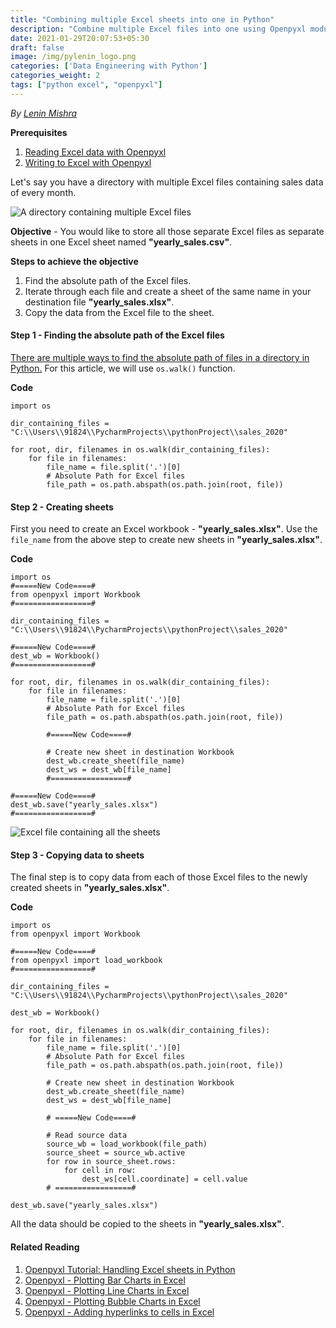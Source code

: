 ```yaml
---
title: "Combining multiple Excel sheets into one in Python"
description: "Combine multiple Excel files into one using Openpyxl module in Python 3."
date: 2021-01-29T20:07:53+05:30
draft: false
image: /img/pylenin_logo.png
categories: ['Data Engineering with Python']
categories_weight: 2
tags: ["python excel", "openpyxl"]
---
```

<div class="sharethis-inline-follow-buttons"></div>

*By [Lenin Mishra](https://www.pylenin.com/authors/#lenin-mishra)*

**Prerequisites**

1. [Reading Excel data with Openpyxl](https://www.pylenin.com/blogs/excel-with-python/#reading-data-from-excel-using-openpyxl)
2. [Writing to Excel with Openpyxl](https://www.pylenin.com/blogs/excel-with-python/#writing-data-to-cells-in-excel-with-openpyxl)

Let's say you have a directory with multiple Excel files containing sales data of every month.

![A directory containing multiple Excel files](/img/excel-with-python/combining-wb-1.png)

**Objective** - You would like to store all those separate Excel files as separate sheets in one Excel sheet 
named **"yearly_sales.csv"**.

**Steps to achieve the objective**

1. Find the absolute path of the Excel files.
2. Iterate through each file and create a sheet of the same name in your destination file **"yearly_sales.xlsx"**.
3. Copy the data from the Excel file to the sheet.



#### Step 1 - Finding the absolute path of the Excel files

[There are multiple ways to find the absolute path of files in a directory in Python.](https://www.pylenin.com/python-examples/file-path-python/) For this article, we will use `os.walk()` function.

**Code**

```python3
import os

dir_containing_files = "C:\\Users\\91824\\PycharmProjects\\pythonProject\\sales_2020"

for root, dir, filenames in os.walk(dir_containing_files):
    for file in filenames:
        file_name = file.split('.')[0]
        # Absolute Path for Excel files
        file_path = os.path.abspath(os.path.join(root, file))
```



#### Step 2 - Creating sheets

First you need to create an Excel workbook - **"yearly_sales.xlsx"**.
Use the `file_name` from the above step to create new sheets in **"yearly_sales.xlsx"**.

**Code**

```python3
import os
#=====New Code====#
from openpyxl import Workbook
#=================#

dir_containing_files = "C:\\Users\\91824\\PycharmProjects\\pythonProject\\sales_2020"

#=====New Code====#
dest_wb = Workbook()
#=================#

for root, dir, filenames in os.walk(dir_containing_files):
    for file in filenames:
        file_name = file.split('.')[0]
        # Absolute Path for Excel files
        file_path = os.path.abspath(os.path.join(root, file))

        #=====New Code====#

        # Create new sheet in destination Workbook
        dest_wb.create_sheet(file_name)
        dest_ws = dest_wb[file_name]
        #=================#

#=====New Code====#
dest_wb.save("yearly_sales.xlsx")
#=================#
```



![Excel file containing all the sheets](/img/excel-with-python/combining-wb-2.png)

#### Step 3 - Copying data to sheets

The final step is to copy data from each of those Excel files 
to the newly created sheets in **"yearly_sales.xlsx"**.

**Code**

```python3
import os
from openpyxl import Workbook

#=====New Code====#
from openpyxl import load_workbook
#=================#

dir_containing_files = "C:\\Users\\91824\\PycharmProjects\\pythonProject\\sales_2020"

dest_wb = Workbook()

for root, dir, filenames in os.walk(dir_containing_files):
    for file in filenames:
        file_name = file.split('.')[0]
        # Absolute Path for Excel files
        file_path = os.path.abspath(os.path.join(root, file))

        # Create new sheet in destination Workbook
        dest_wb.create_sheet(file_name)
        dest_ws = dest_wb[file_name]

        # =====New Code====#

        # Read source data
        source_wb = load_workbook(file_path)
        source_sheet = source_wb.active
        for row in source_sheet.rows:
            for cell in row:
                dest_ws[cell.coordinate] = cell.value
        # =================#

dest_wb.save("yearly_sales.xlsx")
```

All the data should be copied to the sheets in **"yearly_sales.xlsx"**.



#### Related Reading

1. [Openpyxl Tutorial: Handling Excel sheets in Python](https://www.pylenin.com/blogs/excel-with-python/)
2. [Openpyxl - Plotting Bar Charts in Excel](https://www.pylenin.com/blogs/bar-charts-openpyxl)
3. [Openpyxl - Plotting Line Charts in Excel](https://www.pylenin.com/blogs/line-charts-openpyxl/)
4. [Openpyxl - Plotting Bubble Charts in Excel](https://www.pylenin.com/blogs/bubble-charts-openpyxl/)
5. [Openpyxl - Adding hyperlinks to cells in Excel](https://www.pylenin.com/blogs/adding-hyperlink-openpyxl/)